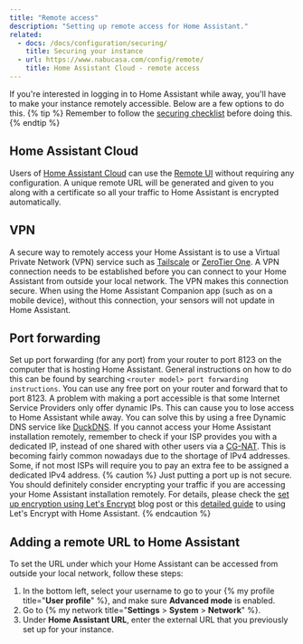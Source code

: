 ```yaml
---
title: "Remote access"
description: "Setting up remote access for Home Assistant."
related:
  - docs: /docs/configuration/securing/
    title: Securing your instance
  - url: https://www.nabucasa.com/config/remote/
    title: Home Assistant Cloud - remote access
---
```

If you're interested in logging in to Home Assistant while away, you'll have to make your instance remotely accessible. Below are a few options to do this.
{% tip %}
Remember to follow the [securing checklist](/docs/configuration/securing/) before doing this.
{% endtip %}
## Home Assistant Cloud
Users of <a href="https://www.nabucasa.com">Home Assistant Cloud</a> can use the <a href="https://www.nabucasa.com/config/remote/">Remote UI</a> without requiring any configuration.
A unique remote URL will be generated and given to you along with a certificate so all your traffic to Home Assistant is encrypted automatically.
## VPN
A secure way to remotely access your Home Assistant is to use a Virtual Private Network (VPN) service such as [Tailscale](https://tailscale.com/) or [ZeroTier One](https://www.zerotier.com/).
A VPN connection needs to be established before you can connect to your Home Assistant from outside your local network. The VPN makes this connection secure. When using the Home Assistant Companion app (such as on a mobile device), without this connection, your sensors will not update in Home Assistant.
## Port forwarding
Set up port forwarding (for any port) from your router to port 8123 on the computer that is hosting Home Assistant. General instructions on how to do this can be found by searching `<router model> port forwarding instructions`. You can use any free port on your router and forward that to port 8123.
A problem with making a port accessible is that some Internet Service Providers only offer dynamic IPs. This can cause you to lose access to Home Assistant while away. You can solve this by using a free Dynamic DNS service like [DuckDNS](https://www.duckdns.org/).
If you cannot access your Home Assistant installation remotely, remember to check if your ISP provides you with a dedicated IP, instead of one shared with other users via a [CG-NAT](https://en.wikipedia.org/wiki/Carrier-grade_NAT). This is becoming fairly common nowadays due to the shortage of IPv4 addresses. Some, if not most ISPs will require you to pay an extra fee to be assigned a dedicated IPv4 address.
{% caution %}
Just putting a port up is not secure. You should definitely consider encrypting your traffic if you are accessing your Home Assistant installation remotely. For details, please check the [set up encryption using Let's Encrypt](/blog/2017/09/27/effortless-encryption-with-lets-encrypt-and-duckdns/) blog post or this [detailed guide](https://community.home-assistant.io/t/certificate-authority-and-self-signed-certificate-for-ssl-tls/196970) to using Let's Encrypt with Home Assistant.
{% endcaution %}
## Adding a remote URL to Home Assistant
To set the URL under which your Home Assistant can be accessed from outside your local network, follow these steps:
1. In the bottom left, select your username to go to your {% my profile title="**User profile**" %}, and make sure **Advanced mode** is enabled.
2. Go to {% my network title="**Settings** > **System** > **Network**" %}.
3. Under **Home Assistant URL**, enter the external URL that you previously set up for your instance.